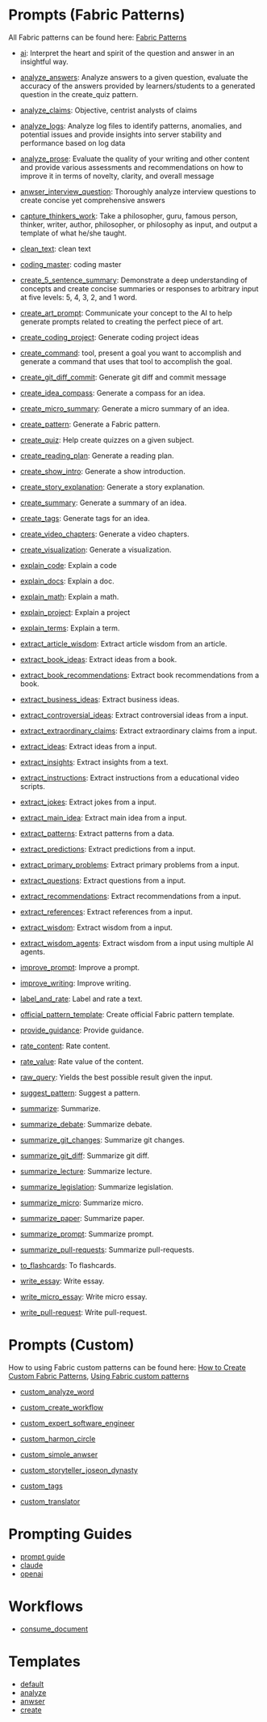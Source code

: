 # Prompts (Fabric Patterns)

All Fabric patterns can be found here: [Fabric Patterns](https://github.com/danielmiessler/fabric/tree/main/patterns)

- [ai](./fabric/ai/system-v1.md): Interpret the heart and spirit of the question and answer in an insightful way.

- [analyze_answers](./fabric/analyze_answers/system-v1.md): Analyze answers to a given question, evaluate the accuracy of the answers provided by learners/students to a generated question in the create_quiz pattern.

- [analyze_claims](./fabric/analyze_claims/system-v1.md): Objective, centrist analysts of claims

- [analyze_logs](./fabric/analyze_logs/system-v1.md): Analyze log files to identify patterns, anomalies, and potential issues and provide insights into server stability and performance based on log data

- [analyze_prose](./fabric/analyze_prose/system-v1.md): Evaluate the quality of your writing and other content and provide various assessments and recommendations on how to improve it in terms of novelty, clarity, and overall message

- [anwser_interview_question](./fabric/answer_interview_question/system-v1.md): Thoroughly analyze interview questions to create concise yet comprehensive answers

- [capture_thinkers_work](./fabric/capture_thinkers_work/system-v1.md): Take a philosopher, guru, famous person, thinker, writer, author, philosopher, or philosophy as input, and output a template of what he/she taught.

- [clean_text](./fabric/clean_text/system-v1.md): clean text

- [coding_master](./fabric/coding_master/system-v1.md): coding master

- [create_5_sentence_summary](./fabric/create_5_sentence_summary/system-v1.md): Demonstrate a deep understanding of concepts and create concise summaries or responses to arbitrary input at five levels: 5, 4, 3, 2, and 1 word.

- [create_art_prompt](./fabric/create_art_prompt/system-v1.md): Communicate your concept to the AI to help generate prompts related to creating the perfect piece of art.

- [create_coding_project](./fabric/create_coding_project/system-v1.md): Generate coding project ideas

- [create_command](./fabric/create_command/system-v1.md):  tool, present a goal you want to accomplish and generate a command that uses that tool to accomplish the goal.

- [create_git_diff_commit](./fabric/create_git_diff_commit/system-v1.md): Generate git diff and commit message

- [create_idea_compass](./fabric/create_idea_compass/system-v1.md): Generate a compass for an idea.

- [create_micro_summary](./fabric/create_micro_summary/system-v1.md): Generate a micro summary of an idea.

- [create_pattern](./fabric/create_pattern/system-v1.md): Generate a Fabric pattern.

- [create_quiz](./fabric/create_quiz/system-v1.md): Help create quizzes on a given subject.

- [create_reading_plan](./fabric/create_reading_plan/system-v1.md): Generate a reading plan.

- [create_show_intro](./fabric/create_show_intro/system-v1.md): Generate a show introduction.

- [create_story_explanation](./fabric/create_story_explanation/system-v1.md): Generate a story explanation.

- [create_summary](./fabric/create_summary/system-v1.md): Generate a summary of an idea.

- [create_tags](./fabric/create_tags/system-v1.md): Generate tags for an idea.

- [create_video_chapters](./fabric/create_video_chapters/system-v1.md): Generate a video chapters.

- [create_visualization](./fabric/create_visualization/system-v1.md): Generate a visualization.

- [explain_code](./fabric/explain_code/system-v1.md): Explain a code

- [explain_docs](./fabric/explain_docs/system-v1.md): Explain a doc.

- [explain_math](./fabric/explain_math/system-v1.md): Explain a math.

- [explain_project](./fabric/explain_project/system-v1.md): Explain a project

- [explain_terms](./fabric/explain_terms/system-v1.md): Explain a term.

- [extract_article_wisdom](./fabric/extract_article_wisdom/system-v1.md): Extract article wisdom from an article.

- [extract_book_ideas](./fabric/extract_book_ideas/system-v1.md): Extract ideas from a book.

- [extract_book_recommendations](./fabric/extract_book_recommendations/system-v1.md): Extract book recommendations from a book.

- [extract_business_ideas](./fabric/extract_business_ideas/system-v1.md): Extract business ideas.

- [extract_controversial_ideas](./fabric/extract_controversial_ideas/system-v1.md): Extract controversial ideas from a input.

- [extract_extraordinary_claims](./fabric/extract_extraordinary_claims/system-v1.md): Extract extraordinary claims from a input.

- [extract_ideas](./fabric/extract_ideas/system-v1.md): Extract ideas from a input.

- [extract_insights](./fabric/extract_insights/system-v1.md): Extract insights from a text.

- [extract_instructions](./fabric/extract_instructions/system-v1.md): Extract instructions from a educational video scripts.

- [extract_jokes](./fabric/extract_jokes/system-v1.md): Extract jokes from a input.

- [extract_main_idea](./fabric/extract_main_idea/system-v1.md): Extract main idea from a input.

- [extract_patterns](./fabric/extract_patterns/system-v1.md): Extract patterns from a data.

- [extract_predictions](./fabric/extract_predictions/system-v1.md): Extract predictions from a input.

- [extract_primary_problems](./fabric/extract_primary_problems/system-v1.md): Extract primary problems from a input.

- [extract_questions](./fabric/extract_questions/system-v1.md): Extract questions from a input.

- [extract_recommendations](./fabric/extract_recommendations/system-v1.md): Extract recommendations from a input.

- [extract_references](./fabric/extract_references/system-v1.md): Extract references from a input.

- [extract_wisdom](./fabric/extract_wisdom/system-v1.md): Extract wisdom from a input.

- [extract_wisdom_agents](./fabric/extract_wisdom_agents/system-v1.md): Extract wisdom from a input using multiple AI agents.

- [improve_prompt](./fabric/improve_prompt/system-v1.md): Improve a prompt.

- [improve_writing](./fabric/improve_writing/system-v1.md): Improve writing.

- [label_and_rate](./fabric/label_and_rate/system-v1.md): Label and rate a text.

- [official_pattern_template](./fabric/official_pattern_template/system-v1.md): Create official Fabric pattern template.

- [provide_guidance](./fabric/provide_guidance/system-v1.md): Provide guidance.

- [rate_content](./fabric/rate_content/system-v1.md): Rate content.

- [rate_value](./fabric/rate_value/system-v1.md): Rate value of the content.

- [raw_query](./fabric/raw_query/system-v1.md): Yields the best possible result given the input.

- [suggest_pattern](./fabric/suggest_pattern/system-v1.md): Suggest a pattern.

- [summarize](./fabric/summarize/system-v1.md): Summarize.

- [summarize_debate](./fabric/summarize_debate/system-v1.md): Summarize debate.

- [summarize_git_changes](./fabric/summarize_git_changes/system-v1.md): Summarize git changes.

- [summarize_git_diff](./fabric/summarize_git_diff/system-v1.md): Summarize git diff.

- [summarize_lecture](./fabric/summarize_lecture/system-v1.md): Summarize lecture.

- [summarize_legislation](./fabric/summarize_legislation/system-v1.md): Summarize legislation.

- [summarize_micro](./fabric/summarize_micro/system-v1.md): Summarize micro.

- [summarize_paper](./fabric/summarize_paper/system-v1.md): Summarize paper.

- [summarize_prompt](./fabric/summarize_prompt/system-v1.md): Summarize prompt.

- [summarize_pull-requests](./fabric/summarize_pull-requests/system-v1.md): Summarize pull-requests.

- [to_flashcards](./fabric/to_flashcards/system-v1.md): To flashcards.

- [write_essay](./fabric/write_essay/system-v1.md): Write essay.

- [write_micro_essay](./fabric/write_micro_essay/system-v1.md): Write micro essay.

- [write_pull-request](./fabric/write_pull-request/system-v1.md): Write pull-request.

# Prompts (Custom)

How to using Fabric custom patterns can be found here: [How to Create Custom Fabric Patterns](https://www.youtube.com/watch?v=JgsGH5IOCFE), [Using Fabric custom patterns](./custom/README.md)

- [custom_analyze_word](./custom/custom_analyze_word/system-v1.md)

- [custom_create_workflow](./custom/custom_create_workflow/system-v1.md)

- [custom_expert_software_engineer](./custom/custom_expert_software_engineer/system-v1.md)

- [custom_harmon_circle](./custom/custom_harmon_circle/system-v1.md)

- [custom_simple_anwser](./custom/custom_simple_answer/system-v1.md)

- [custom_storyteller_joseon_dynasty](./custom/custom_storyteller_joseon_dynasty/system-v1.md)

- [custom_tags](./custom/custom_tags/system-v1.md)

- [custom_translator](./custom/custom_translator/system-v1.md)


# Prompting Guides

- [prompt guide](./guides/README.md)
- [claude](./guides/claude/claude_prompting_guide.md)
- [openai](./guides/openai/openai_prompt_guide.md)

# Workflows

- [consume_document](./workflow/consume_document.workflow.md)

# Templates

- [default](./templates/default.md)
- [analyze](./templates/analyze.md)
- [anwser](./templates/answer.md)
- [create](./templates/create.md)